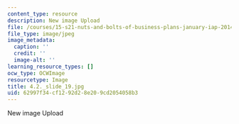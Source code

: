 ```yaml
---
content_type: resource
description: New image Upload
file: /courses/15-s21-nuts-and-bolts-of-business-plans-january-iap-2014/62997f34cf1292d28e209cd2054058b3_4.2._slide_19.jpg
file_type: image/jpeg
image_metadata:
  caption: ''
  credit: ''
  image-alt: ''
learning_resource_types: []
ocw_type: OCWImage
resourcetype: Image
title: 4.2._slide_19.jpg
uid: 62997f34-cf12-92d2-8e20-9cd2054058b3
---
```

New image Upload

